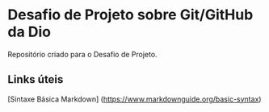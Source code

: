# Desafio de Projeto sobre Git/GitHub da Dio
Repositório criado para o Desafio de Projeto. 

## Links úteis
[Sintaxe Básica Markdown] (https://www.markdownguide.org/basic-syntax)
